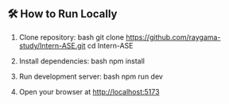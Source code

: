 ## 🛠️ How to Run Locally

1. Clone repository:
   bash
   git clone https://github.com/raygama-study/Intern-ASE.git
   cd Intern-ASE
   

2. Install dependencies:
   bash
   npm install

3. Run development server:
   bash
   npm run dev

4. Open your browser at [http://localhost:5173](http://localhost:5173)